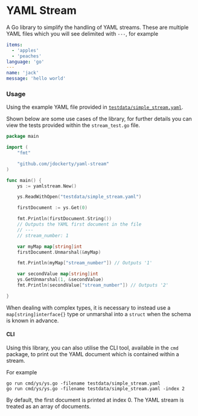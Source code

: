 # YAML Stream

A Go library to simplify the handling of YAML streams. These are multiple YAML files
which you will see delimited with `---`, for example

```yaml
items:
  - 'apples'
  - 'peaches'
language: 'go'
---
name: 'jack'
message: 'hello world'
```


### Usage

Using the example YAML file provided in [`testdata/simple_stream.yaml`](testdata/simple_stream.yaml).

Shown below are some use cases of the library, for further details you can view the tests provided within the
`stream_test.go` file.

```go
package main

import (
	"fmt"

	"github.com/jdockerty/yaml-stream"
)

func main() {
	ys := yamlstream.New()

	ys.ReadWithOpen("testdata/simple_stream.yaml")

	firstDocument := ys.Get(0)

	fmt.Println(firstDocument.String())
	// Outputs the YAML first document in the file
	// ---
	// stream_number: 1

	var myMap map[string]int
	firstDocument.Unmarshal(&myMap)

	fmt.Println(myMap["stream_number"]) // Outputs '1'

	var secondValue map[string]int
	ys.GetUnmarshal(1, &secondValue)
	fmt.Println(secondValue["stream_number"]) // Outputs '2'

}
```

When dealing with complex types, it is necessary to instead use a `map[string]interface{}` type or
unmarshal into a `struct` when the schema is known in advance.


#### CLI

Using this library, you can also utilise the CLI tool, available in the `cmd` package, to print out the YAML document
which is contained within a stream.

For example

```
go run cmd/ys/ys.go -filename testdata/simple_stream.yaml
go run cmd/ys/ys.go -filename testdata/simple_stream.yaml -index 2
```

By default, the first document is printed at index 0. The YAML stream is treated as an array of documents.
